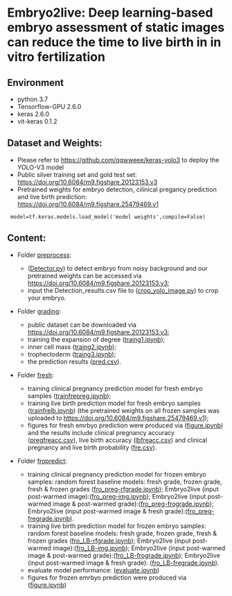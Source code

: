 
# Embryo2live: Deep learning-based embryo assessment of static images can reduce the time to live birth in in vitro fertilization

## Environment

* python 3.7
* Tensorflow-GPU 2.6.0
* keras 2.6.0
* vit-keras 0.1.2

## Dataset and Weights:

*  Please refer to https://github.com/qqwweee/keras-yolo3 to deploy the YOLO-V3 model
*  Public silver training set and gold test set: https://doi.org/10.6084/m9.figshare.20123153.v3 
*  Pretrained weights for embryo detection, cilinical pregancy prediction and live birth prediction: https://doi.org/10.6084/m9.figshare.25479469.v1
   
  ```
   model=tf.keras.models.load_model('model weights',compile=False)
  ```


## Content: 

* Folder [preprocess](preprocess):
    *  ([Detector.py](/preprocess/Detector.py)) to detect embryo from noisy background and our pretrained weights can be accessed via https://doi.org/10.6084/m9.figshare.20123153.v3;
    *   input the Detection_results.csv file to ([crop_yolo_image.py](/preprocess/crop_yolo_image.py)) to crop your embryo. 
 
* Folder [grading](grading):
    *  public dataset can be downloaded via https://doi.org/10.6084/m9.figshare.20123153.v3;
    *  training the expansion of degree ([traing1.ipynb](/grading/traing1.ipynb));
    *  inner cell mass ([traing2.ipynb](/grading/traing2.ipynb));
    *  trophectoderm ([traing3.ipynb](/grading/traing3.ipynb));
    *  the prediction results ([pred.csv](/grading/pred.csv)).


* Folder [fresh](fresh):
    *  training clinical pregnancy prediction model for fresh embryo samples ([trainfrepreg.ipynb](/fresh/trainfrepreg.ipynb));
    *  training live birth prediction model for fresh embryo samples ([trainfrelb.ipynb](/fresh/trainfrelb.ipynb)) (the pretrained weights on all frozen samples was uploaded to https://doi.org/10.6084/m9.figshare.25479469.v1);
    *  figures for fresh emrbyo prediction were produced via ([figure.ipynb](/fresh/figure.ipynb)) and the results include clinical pregnancy accuracy ([pregfreacc.csv](/fresh/pregfreacc.csv)), live birth accuracy ([lbfreacc.csv](/fresh/lbfreacc.csv)) and clinical pregnancy and live birth probability ([fre.csv](/fresh/fre.csv)).    


* Folder [fropredict](fropredict):
    *  training clinical pregnancy prediction model for frozen embryo samples:
         random forest baseline models: fresh grade, frozen grade, fresh & frozen grades ([fro_preg-rfgrade.ipynb](/fropredict/fro_preg-rfgrade.ipynb));
         Embryo2live (input post-warmed image):([fro_preg-img.ipynb](/fropredict/fro_preg-img.ipynb));
         Embryo2live (input post-warmed image & post-warmed grade):([fro_preg-frograde.ipynb](/fropredict/fro_preg-frograde.ipynb));
         Embryo2live (input post-warmed image & fresh grade):([fro_preg-fregrade.ipynb](/fropredict/fro_preg-fregrade.ipynb)).
    *  training live birth prediction model for frozen embryo samples:
         random forest baseline models: fresh grade, frozen grade, fresh & frozen grades ([fro_LB-rfgrade.ipynb](/fropredict/fro_LB-rfgrade.ipynb));
         Embryo2live (input post-warmed image):([fro_LB-img.ipynb](/fropredict/fro_LB-img.ipynb));
         Embryo2live (input post-warmed image & post-warmed grade):([fro_LB-frograde.ipynb](/fropredict/fro_LB-frograde.ipynb));
         Embryo2live (input post-warmed image & fresh grade): ([fro_LB-fregrade.ipynb](/fropredict/fro_LB-fregrade.ipynb)).
   *   evaluate model performance: ([evaluate.ipynb](/fropredict/evaluate.ipynb))
   *   figures for frozen emrbyo prediction were produced via ([figure.ipynb](/fropredict/figure.ipynb))
  


